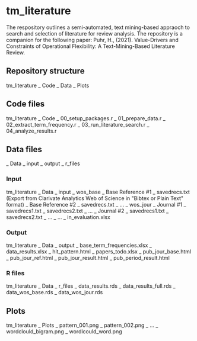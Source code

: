 # tm_literature
The respository outlines a semi-automated, text mining-based appraoch to search and selection of literature for review analysis. The repository is a companion for the following paper:
Puhr, H., (2021). Value-Drivers and Constraints of Operational Flexibility: A Text-Mining-Based Literature Review.


## Repository structure
tm_literature
\_ Code
\_ Data
\_ Plots

## Code files
tm_literature
\_ Code
	\_ 00_setup_packages.r
	\_ 01_prepare_data.r
	\_ 02_extract_term_frequency.r
	\_ 03_run_literature_search.r
	\_ 04_analyze_results.r
	
## Data files
\_ Data
	\_ input
	\_ output
	\_ r_files
		
### Input
tm_literature
\_ Data
	\_ input
		\_ wos_base
			\_ Base Reference #1
				\_ savedrecs.txt (Export from Clarivate Analytics Web of Science in "Bibtex or Plain Text" format)
			\_ Base Reference #2
				\_ savedrecs.txt
			\_ ...
		\_ wos_jour
			\_ Journal #1
				\_ savedrecs1.txt
				\_ savedrecs2.txt
				\_ ...
			\_ Journal #2
				\_ savedrecs1.txt
				\_ savedrecs2.txt
				\_ ...
			\_ ...
		\_ in_evaluation.xlsx

### Output
tm_literature
\_ Data
	\_ output
		\_ base_term_frequencies.xlsx
		\_ data_results.xlsx
		\_ hit_pattern.html
		\_ papers_todo.xlsx
		\_ pub_jour_base.html
		\_ pub_jour_ref.html
		\_ pub_jour_result.html
		\_ pub_period_result.html

### R files
tm_literature
\_ Data
	\_ r_files
		\_ data_results.rds
		\_ data_results_full.rds
		\_ data_wos_base.rds
		\_ data_wos_jour.rds
## Plots
tm_literature
\_ Plots
	\_ pattern_001.png
	\_ pattern_002.png
	\_ ...
	\_ wordclould_bigram.png
	\_ wordlcould_word.png
